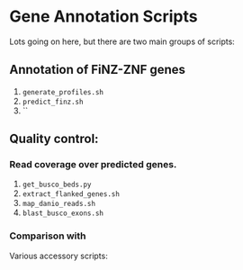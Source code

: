 # Gene Annotation Scripts

Lots going on here, but there are two main groups of scripts:

## Annotation of FiNZ-ZNF genes
1. `generate_profiles.sh`
2. `predict_finz.sh`
3. ``

## Quality control:
### Read coverage over predicted genes.
1. `get_busco_beds.py`
2. `extract_flanked_genes.sh`
3. `map_danio_reads.sh`
4. `blast_busco_exons.sh`

### Comparison with 
Various accessory scripts:


